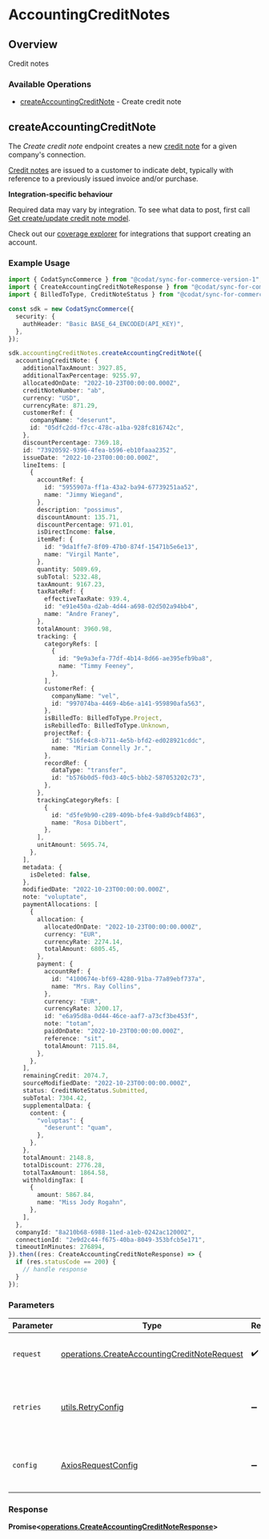 # AccountingCreditNotes

## Overview

Credit notes

### Available Operations

* [createAccountingCreditNote](#createaccountingcreditnote) - Create credit note

## createAccountingCreditNote

The *Create credit note* endpoint creates a new [credit note](https://docs.codat.io/accounting-api#/schemas/CreditNote) for a given company's connection.

[Credit notes](https://docs.codat.io/accounting-api#/schemas/CreditNote) are issued to a customer to indicate debt, typically with reference to a previously issued invoice and/or purchase.

**Integration-specific behaviour**

Required data may vary by integration. To see what data to post, first call [Get create/update credit note model](https://docs.codat.io/accounting-api#/operations/get-create-update-creditNotes-model).

Check out our [coverage explorer](https://knowledge.codat.io/supported-features/accounting?view=tab-by-data-type&dataType=creditNotes) for integrations that support creating an account.


### Example Usage

```typescript
import { CodatSyncCommerce } from "@codat/sync-for-commerce-version-1";
import { CreateAccountingCreditNoteResponse } from "@codat/sync-for-commerce-version-1/dist/sdk/models/operations";
import { BilledToType, CreditNoteStatus } from "@codat/sync-for-commerce-version-1/dist/sdk/models/shared";

const sdk = new CodatSyncCommerce({
  security: {
    authHeader: "Basic BASE_64_ENCODED(API_KEY)",
  },
});

sdk.accountingCreditNotes.createAccountingCreditNote({
  accountingCreditNote: {
    additionalTaxAmount: 3927.85,
    additionalTaxPercentage: 9255.97,
    allocatedOnDate: "2022-10-23T00:00:00.000Z",
    creditNoteNumber: "ab",
    currency: "USD",
    currencyRate: 871.29,
    customerRef: {
      companyName: "deserunt",
      id: "05dfc2dd-f7cc-478c-a1ba-928fc816742c",
    },
    discountPercentage: 7369.18,
    id: "73920592-9396-4fea-b596-eb10faaa2352",
    issueDate: "2022-10-23T00:00:00.000Z",
    lineItems: [
      {
        accountRef: {
          id: "5955907a-ff1a-43a2-ba94-67739251aa52",
          name: "Jimmy Wiegand",
        },
        description: "possimus",
        discountAmount: 135.71,
        discountPercentage: 971.01,
        isDirectIncome: false,
        itemRef: {
          id: "9da1ffe7-8f09-47b0-874f-15471b5e6e13",
          name: "Virgil Mante",
        },
        quantity: 5089.69,
        subTotal: 5232.48,
        taxAmount: 9167.23,
        taxRateRef: {
          effectiveTaxRate: 939.4,
          id: "e91e450a-d2ab-4d44-a698-02d502a94bb4",
          name: "Andre Franey",
        },
        totalAmount: 3960.98,
        tracking: {
          categoryRefs: [
            {
              id: "9e9a3efa-77df-4b14-8d66-ae395efb9ba8",
              name: "Timmy Feeney",
            },
          ],
          customerRef: {
            companyName: "vel",
            id: "997074ba-4469-4b6e-a141-959890afa563",
          },
          isBilledTo: BilledToType.Project,
          isRebilledTo: BilledToType.Unknown,
          projectRef: {
            id: "516fe4c8-b711-4e5b-bfd2-ed028921cddc",
            name: "Miriam Connelly Jr.",
          },
          recordRef: {
            dataType: "transfer",
            id: "b576b0d5-f0d3-40c5-bbb2-587053202c73",
          },
        },
        trackingCategoryRefs: [
          {
            id: "d5fe9b90-c289-409b-bfe4-9a8d9cbf4863",
            name: "Rosa Dibbert",
          },
        ],
        unitAmount: 5695.74,
      },
    ],
    metadata: {
      isDeleted: false,
    },
    modifiedDate: "2022-10-23T00:00:00.000Z",
    note: "voluptate",
    paymentAllocations: [
      {
        allocation: {
          allocatedOnDate: "2022-10-23T00:00:00.000Z",
          currency: "EUR",
          currencyRate: 2274.14,
          totalAmount: 6805.45,
        },
        payment: {
          accountRef: {
            id: "4100674e-bf69-4280-91ba-77a89ebf737a",
            name: "Mrs. Ray Collins",
          },
          currency: "EUR",
          currencyRate: 3200.17,
          id: "e6a95d8a-0d44-46ce-aaf7-a73cf3be453f",
          note: "totam",
          paidOnDate: "2022-10-23T00:00:00.000Z",
          reference: "sit",
          totalAmount: 7115.84,
        },
      },
    ],
    remainingCredit: 2074.7,
    sourceModifiedDate: "2022-10-23T00:00:00.000Z",
    status: CreditNoteStatus.Submitted,
    subTotal: 7304.42,
    supplementalData: {
      content: {
        "voluptas": {
          "deserunt": "quam",
        },
      },
    },
    totalAmount: 2148.8,
    totalDiscount: 2776.28,
    totalTaxAmount: 1864.58,
    withholdingTax: [
      {
        amount: 5867.84,
        name: "Miss Jody Rogahn",
      },
    ],
  },
  companyId: "8a210b68-6988-11ed-a1eb-0242ac120002",
  connectionId: "2e9d2c44-f675-40ba-8049-353bfcb5e171",
  timeoutInMinutes: 276894,
}).then((res: CreateAccountingCreditNoteResponse) => {
  if (res.statusCode == 200) {
    // handle response
  }
});
```

### Parameters

| Parameter                                                                                                    | Type                                                                                                         | Required                                                                                                     | Description                                                                                                  |
| ------------------------------------------------------------------------------------------------------------ | ------------------------------------------------------------------------------------------------------------ | ------------------------------------------------------------------------------------------------------------ | ------------------------------------------------------------------------------------------------------------ |
| `request`                                                                                                    | [operations.CreateAccountingCreditNoteRequest](../../models/operations/createaccountingcreditnoterequest.md) | :heavy_check_mark:                                                                                           | The request object to use for the request.                                                                   |
| `retries`                                                                                                    | [utils.RetryConfig](../../models/utils/retryconfig.md)                                                       | :heavy_minus_sign:                                                                                           | Configuration to override the default retry behavior of the client.                                          |
| `config`                                                                                                     | [AxiosRequestConfig](https://axios-http.com/docs/req_config)                                                 | :heavy_minus_sign:                                                                                           | Available config options for making requests.                                                                |


### Response

**Promise<[operations.CreateAccountingCreditNoteResponse](../../models/operations/createaccountingcreditnoteresponse.md)>**

